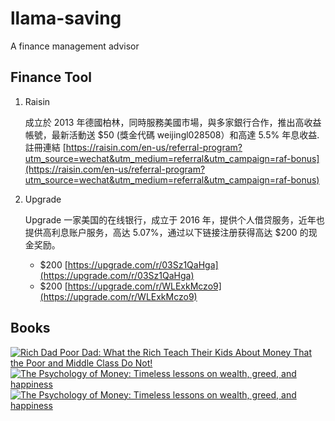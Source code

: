 # llama-saving
A finance management advisor

## Finance Tool

1. Raisin

    成立於 2013 年德國柏林，同時服務美國市場，與多家銀行合作，推出高收益帳號，最新活動送  $50 (獎金代碼 weijingl028508）和高達 5.5% 年息收益. 
    註冊連結 [https://raisin.com/en-us/referral-program?utm_source=wechat&utm_medium=referral&utm_campaign=raf-bonus](https://raisin.com/en-us/referral-program?utm_source=wechat&utm_medium=referral&utm_campaign=raf-bonus)

2. Upgrade

    Upgrade 一家美国的在线银行，成立于 2016 年，提供个人借贷服务，近年也提供高利息账户服务，高达 5.07%，通过以下链接注册获得高达 $200 的现金奖励。
    * $200 [https://upgrade.com/r/03Sz1QaHga](https://upgrade.com/r/03Sz1QaHga)
    * $200 [https://upgrade.com/r/WLExkMczo9](https://upgrade.com/r/WLExkMczo9)

## Books

<a href="https://amzn.to/47lr4ze">![Rich Dad Poor Dad: What the Rich Teach Their Kids About Money That the Poor and Middle Class Do Not!](https://m.media-amazon.com/images/I/51u8ZRDCVoL._SY445_SX342_.jpg)</a> <a href="https://amzn.to/41HE7d8">![The Psychology of Money: Timeless lessons on wealth, greed, and happiness ](https://m.media-amazon.com/images/I/41E+2EfN3NL._SY445_SX342_.jpg)</a> <a href="https://amzn.to/3vjtlhb">![The Psychology of Money: Timeless lessons on wealth, greed, and happiness ](https://m.media-amazon.com/images/I/71S5bpl+IbL._SY522_.jpg)</a>

